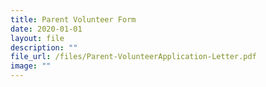 ```yaml
---
title: Parent Volunteer Form
date: 2020-01-01
layout: file
description: ""
file_url: /files/Parent-VolunteerApplication-Letter.pdf
image: ""
---
```




